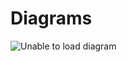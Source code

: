 # Diagrams

![Unable to load diagram](https://github.com/CycleOne-Sliet/diagram/blob/master/flow.svg?raw=true)
